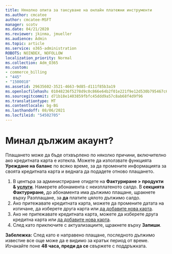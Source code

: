 ```yaml
---
title: Няколко опита за таксуване на онлайн платежни инструменти
ms.author: cmcatee
author: cmcatee-MSFT
manager: scotv
ms.date: 04/21/2020
ms.reviewer: jkinma, jmueller
ms.audience: Admin
ms.topic: article
ms.service: o365-administration
ROBOTS: NOINDEX, NOFOLLOW
localization_priority: Normal
ms.collection: Adm_O365
ms.custom:
- commerce_billing
- "445"
- "1500018"
ms.assetid: 29635602-3521-4663-9d85-d111f85b3a19
ms.openlocfilehash: 01048236f5278d9c0c866e64b2f01e221f9e12d530b795467c638387b111d85e
ms.sourcegitcommit: d71b18e1403859fbfc45ddd9a57c8ab68f4d9f96
ms.translationtype: MT
ms.contentlocale: bg-BG
ms.lasthandoff: 08/06/2021
ms.locfileid: "54502705"
---
```

# <a name="past-due-account"></a>Минал дължим акаунт?

Плащането може да бъде отхвърлено по няколко причини, включително ако кредитната карта е изтекла. Можете да използвате функцията **Уреждане на баланс** по всяко време, за да промените информацията за своята кредитната карта и веднага да подадете отново плащането.

1. В центъра за администриране отидете на **Фактуриране > продукти & [услуги](https://go.microsoft.com/fwlink/p/?linkid=842054)**.
Намерете абонамента с неизплатеното салдо. В **секцията Фактуриране,** до абонамента има дължимо плащане, щракнете върху Разплащане, за **да** платите цялото дължимо салдо.
2. Ако притежавате кредитната карта, можете да промените датата на изтичане, да изберете друга карта или [да добавите нова карта](/microsoft-365/commerce/billing-and-payments/manage-payment-methods).
3. Ако не притежавате кредитната карта, можете да изберете друга кредитна карта или [да добавите нова карта](/microsoft-365/commerce/billing-and-payments/manage-payment-methods).
4. След като приключите с актуализациите, щракнете върху **Запиши**.

**Забележка:** След като е направено плащане, последното дължимо известие все още може да е видимо за кратък период от време. Изчакайте поне **48 часа, преди да се** свържете с поддръжката.
